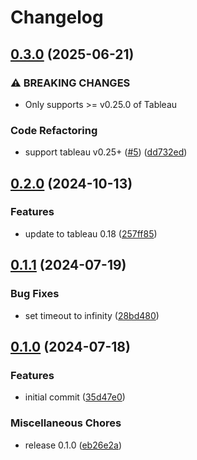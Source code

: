 # Changelog

## [0.3.0](https://github.com/elixir-tools/tableau_og_extension/compare/v0.2.0...v0.3.0) (2025-06-21)


### ⚠ BREAKING CHANGES

* Only supports >= v0.25.0 of Tableau

### Code Refactoring

* support tableau v0.25+ ([#5](https://github.com/elixir-tools/tableau_og_extension/issues/5)) ([dd732ed](https://github.com/elixir-tools/tableau_og_extension/commit/dd732ed3473ea5c67b931e4bd83fb6aa8f1953f2))

## [0.2.0](https://github.com/elixir-tools/tableau_og_extension/compare/v0.1.1...v0.2.0) (2024-10-13)


### Features

* update to tableau 0.18 ([257ff85](https://github.com/elixir-tools/tableau_og_extension/commit/257ff85b16ad58346319d139aa271dd7dc32deaa))

## [0.1.1](https://github.com/elixir-tools/tableau_og_extension/compare/v0.1.0...v0.1.1) (2024-07-19)


### Bug Fixes

* set timeout to infinity ([28bd480](https://github.com/elixir-tools/tableau_og_extension/commit/28bd4804bc1a4251e6ccdc100a7b64a677e91d0e))

## [0.1.0](https://github.com/elixir-tools/tableau_og_extension/compare/v0.0.1...v0.1.0) (2024-07-18)


### Features

* initial commit ([35d47e0](https://github.com/elixir-tools/tableau_og_extension/commit/35d47e05203c49c04ca97aa44aa04961c8d819c6))


### Miscellaneous Chores

* release 0.1.0 ([eb26e2a](https://github.com/elixir-tools/tableau_og_extension/commit/eb26e2a75b1a909ef7f9924a0db3cb77569d384c))
